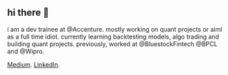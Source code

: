 ## hi there 👋
i am a dev trainee at @Accenture. mostly working on quant projects or aiml as a full time idiot. 
currently learning backtesting models, algo trading and building quant projects. 
previously, worked at @BluestockFintech @BPCL and @Wipro.

[Medium](https://prajeetapal.medium.com/).
[LinkedIn](https://www.linkedin.com/in/prajeeta-pal-802a63230/).

